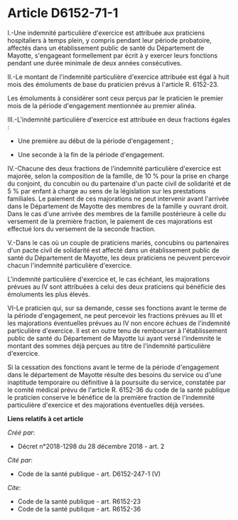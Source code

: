# Article D6152-71-1

I.-Une indemnité particulière d'exercice est attribuée aux praticiens hospitaliers à temps plein, y compris pendant leur
période probatoire, affectés dans un établissement public de santé du Département de Mayotte, s'engageant formellement par
écrit à y exercer leurs fonctions pendant une durée minimale de deux années consécutives. 

II.-Le montant de l'indemnité particulière d'exercice attribuée est égal à huit mois des émoluments de base du praticien
prévus à l'article R. 6152-23. 

Les émoluments à considérer sont ceux perçus par le praticien le premier mois de la période d'engagement mentionnée au
premier alinéa. 

III.-L'indemnité particulière d'exercice est attribuée en deux fractions égales :

- Une première au début de la période d'engagement ;

- Une seconde à la fin de la période d'engagement. 

IV.-Chacune des deux fractions de l'indemnité particulière d'exercice est majorée, selon la composition de la famille, de 10
% pour la prise en charge du conjoint, du concubin ou du partenaire d'un pacte civil de solidarité et de 5 % par enfant à
charge au sens de la législation sur les prestations familiales. Le paiement de ces majorations ne peut intervenir avant
l'arrivée dans le Département de Mayotte des membres de la famille y ouvrant droit. Dans le cas d'une arrivée des membres de
la famille postérieure à celle du versement de la première fraction, le paiement de ces majorations est effectué lors du
versement de la seconde fraction. 

V.-Dans le cas où un couple de praticiens mariés, concubins ou partenaires d'un pacte civil de solidarité est affecté dans un
établissement public de santé du Département de Mayotte, les deux praticiens ne peuvent percevoir chacun l'indemnité
particulière d'exercice. 

L'indemnité particulière d'exercice et, le cas échéant, les majorations prévues au IV sont attribuées à celui des deux
praticiens qui bénéficie des émoluments les plus élevés. 

VI-Le praticien qui, sur sa demande, cesse ses fonctions avant le terme de la période d'engagement, ne peut percevoir les
fractions prévues au III et les majorations éventuelles prévues au IV non encore échues de l'indemnité particulière
d'exercice. Il est en outre tenu de rembourser à l'établissement public de santé du Département de Mayotte lui ayant versé
l'indemnité le montant des sommes déjà perçues au titre de l'indemnité particulière d'exercice. 

Si la cessation des fonctions avant le terme de la période d'engagement dans le département de Mayotte résulte des besoins du
service ou d'une inaptitude temporaire ou définitive à la poursuite du service, constatée par le comité médical prévu de
l'article R. 6152-36 du code de la santé publique le praticien conserve le bénéfice de la première fraction de l'indemnité
particulière d'exercice et des majorations éventuelles déjà versées.

**Liens relatifs à cet article**

_Créé par_:

  - Décret n°2018-1298 du 28 décembre 2018 - art. 2

_Cité par_:

  - Code de la santé publique - art. D6152-247-1 (V)

_Cite_:

  - Code de la santé publique - art. R6152-23
  - Code de la santé publique - art. R6152-36
